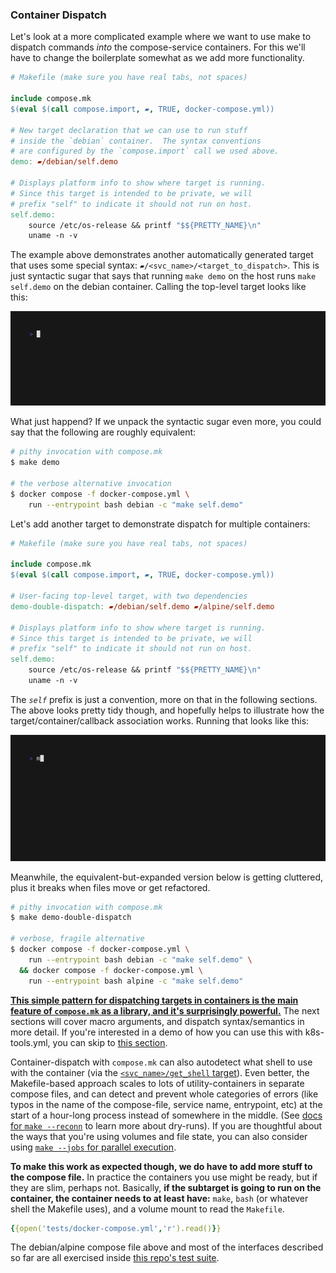 
### Container Dispatch

Let's look at a more complicated example where we want to use make to dispatch commands *into* the compose-service containers.  For this we'll have to change the boilerplate somewhat as we add more functionality.

```Makefile
# Makefile (make sure you have real tabs, not spaces)

include compose.mk
$(eval $(call compose.import, ▰, TRUE, docker-compose.yml))

# New target declaration that we can use to run stuff
# inside the `debian` container.  The syntax conventions
# are configured by the `compose.import` call we used above.
demo: ▰/debian/self.demo

# Displays platform info to show where target is running.
# Since this target is intended to be private, we will 
# prefix "self" to indicate it should not run on host.
self.demo:
	source /etc/os-release && printf "$${PRETTY_NAME}\n"
	uname -n -v
```

The example above demonstrates another automatically generated target that uses some special syntax: `▰/<svc_name>/<target_to_dispatch>`.  This is just syntactic sugar that says that running `make demo` on the host runs `make self.demo` on the debian container.  Calling the top-level target looks like this:

<img src="img/demo-dispatch.gif">

What just happend?  If we unpack the syntactic sugar even more, you could say that the following are roughly equivalent:

```bash
# pithy invocation with compose.mk
$ make demo

# the verbose alternative invocation
$ docker compose -f docker-compose.yml \
    run --entrypoint bash debian -c "make self.demo"
```

Let's add another target to demonstrate dispatch for multiple containers:

```Makefile
# Makefile (make sure you have real tabs, not spaces)

include compose.mk
$(eval $(call compose.import, ▰, TRUE, docker-compose.yml))

# User-facing top-level target, with two dependencies
demo-double-dispatch: ▰/debian/self.demo ▰/alpine/self.demo

# Displays platform info to show where target is running.
# Since this target is intended to be private, we will 
# prefix "self" to indicate it should not run on host.
self.demo:
	source /etc/os-release && printf "$${PRETTY_NAME}\n"
	uname -n -v
```

The *`self`* prefix is just a convention, more on that in the following sections.  The above looks pretty tidy though, and hopefully helps to illustrate how the target/container/callback association works.  Running that looks like this:

<img src="img/demo-double-dispatch.gif">


Meanwhile, the equivalent-but-expanded version below is getting cluttered, plus it breaks when files move or get refactored.

```bash
# pithy invocation with compose.mk
$ make demo-double-dispatch 

# verbose, fragile alternative
$ docker compose -f docker-compose.yml \
    run --entrypoint bash debian -c "make self.demo" \
  && docker compose -f docker-compose.yml \
    run --entrypoint bash alpine -c "make self.demo"
```

<ins>**This simple pattern for dispatching targets in containers is the main feature of `compose.mk` as a library, and it's surprisingly powerful.**</ins>  The next sections will cover macro arguments, and dispatch syntax/semantics in more detail.  If you're interested in a demo of how you can use this with k8s-tools.yml, you can skip to [this section](#cluster-automation-demo).

Container-dispatch with `compose.mk` can also autodetect what shell to use with the container (via the [`<svc_name>/get_shell` target](#target-svc_namespecial)).  Even better, the Makefile-based approach scales to lots of utility-containers in separate compose files, and can detect and prevent whole categories of errors (like typos in the name of the compose-file, service name, entrypoint, etc) at the start of a hour-long process instead of somewhere in the middle.  (See [docs for `make --reconn`](https://www.gnu.org/software/make/manual/html_node/Instead-of-Execution.html) to learn more about dry-runs).  If you are thoughtful about the ways that you're using volumes and file state, you can also consider using [`make --jobs` for parallel execution](https://www.gnu.org/software/make/manual/make.html#Parallel-Execution).

**To make this work as expected though, we do have to add more stuff to the compose file.**  In practice the containers you use might be ready, but if they are slim, perhaps not.  Basically, **if the subtarget is going to run on the container, the container needs to at least have:**  `make`, `bash` (or whatever shell the Makefile uses), and a volume mount to read the `Makefile`.  

```yaml
{{open('tests/docker-compose.yml','r').read()}}
```

The debian/alpine compose file above and most of the interfaces described so far are all exercised inside [this repo's test suite](tests/).